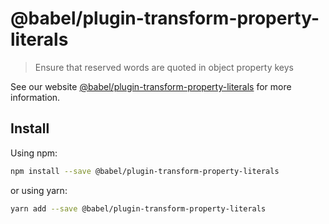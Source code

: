 # @babel/plugin-transform-property-literals

> Ensure that reserved words are quoted in object property keys

See our website [@babel/plugin-transform-property-literals](https://babeljs.io/docs/en/next/babel-plugin-transform-property-literals.html) for more information.

## Install

Using npm:

```sh
npm install --save @babel/plugin-transform-property-literals
```

or using yarn:

```sh
yarn add --save @babel/plugin-transform-property-literals
```
